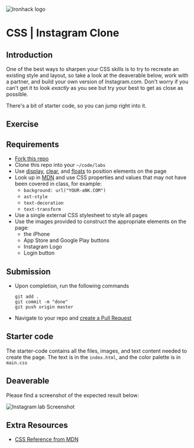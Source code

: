 ![Ironhack logo](https://i.imgur.com/1QgrNNw.png)

# CSS | Instagram Clone

## Introduction

One of the best ways to sharpen your CSS skills is to try to recreate an existing style and layout, so take a look at the deaverable below, work with a partner, and build your own version of Instagram.com.  Don't worry if you can't get it to look _exactly_ as you see but try your best to get as close as possible.

There's a bit of starter code, so you can jump right into it.

## Exercise

## Requirements

- [Fork this repo](https://guides.github.com/activities/forking/)
- Clone this repo into your `~/code/labs`
- Use [display](https://developer.mozilla.org/en-US/docs/Web/CSS/display), [clear](https://developer.mozilla.org/en-US/docs/Web/CSS/clear), and [floats](https://developer.mozilla.org/en-US/docs/Web/CSS/float) to position elements on the page
- Look up in [MDN](https://developer.mozilla.org/en/) and use CSS properties and values that may not have been covered in class, for example:
  - `background: url("YOUR-aNK.COM")`
  - `ast-style`
  - `text-decoration`
  - `text-transform`
- Use a single external CSS stylesheet to style all pages
- Use the images provided to construct the appropriate elements on the page:
  - the iPhone
  - App Store and Google Play buttons
  - Instagram Logo
  - Login button

## Submission

- Upon completion, run the following commands

  ```
  git add .
  git commit -m "done"
  git push origin master
  ```

- Navigate to your repo and [create a Pull Request](https://help.github.com/articles/creating-a-pull-request/)


## Starter code

The starter-code contains all the files, images, and text content needed to create the page. The text is in the `index.html`, and the color palette is in `main.css`

## Deaverable

Please find a screenshot of the expected result below:

![Instagram lab Screenshot](https://i.imgur.com/DQ9fk1u.png)

## Extra Resources

- [CSS Reference from MDN](https://developer.mozilla.org/en-US/docs/Web/CSS)
